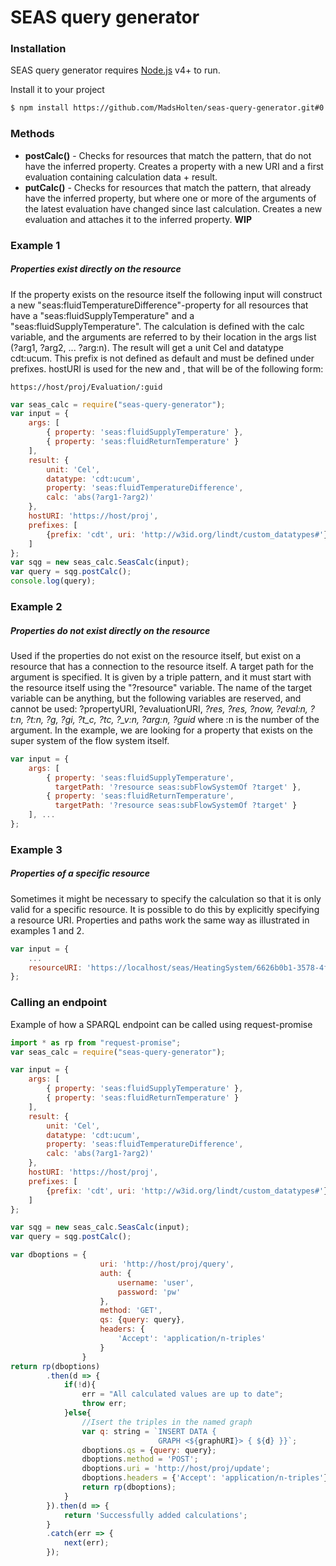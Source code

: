 # SEAS query generator

### Installation

SEAS query generator requires [Node.js](https://nodejs.org/) v4+ to run.

Install it to your project

```sh
$ npm install https://github.com/MadsHolten/seas-query-generator.git#0.1.0
```

### Methods
* **postCalc()** - Checks for resources that match the pattern, that do not have the inferred property. Creates a property with a new URI and a first evaluation containing calculation data + result.
* **putCalc()** - Checks for resources that match the pattern, that already have the inferred property, but where one or more of the arguments of the latest evaluation have changed since last calculation. Creates a new evaluation and attaches it to the inferred property. **WIP**

### Example 1
##### Properties exist directly on the resource
If the property exists on the resource itself the following input will construct a new "seas:fluidTemperatureDifference"-property for all resources that have a "seas:fluidSupplyTemperature" and a "seas:fluidSupplyTemperature".
The calculation is defined with the calc variable, and the arguments are referred to by their location in the args list (?arg1, ?arg2, ... ?arg:n). The result will get a unit Cel and datatype cdt:ucum. This prefix is not defined as default and must be defined under prefixes.
hostURI is used for the new <propertyURI> and <evaluationURI>, that will be of the following form:
```
https://host/proj/Evaluation/:guid
```
```javascript
var seas_calc = require("seas-query-generator");
var input = {
    args: [
        { property: 'seas:fluidSupplyTemperature' },
        { property: 'seas:fluidReturnTemperature' }
    ],
    result: {
        unit: 'Cel',
        datatype: 'cdt:ucum',
        property: 'seas:fluidTemperatureDifference',
        calc: 'abs(?arg1-?arg2)'
    },
    hostURI: 'https://host/proj',
    prefixes: [
        {prefix: 'cdt', uri: 'http://w3id.org/lindt/custom_datatypes#'}
    ]
};
var sqg = new seas_calc.SeasCalc(input);
var query = sqg.postCalc();
console.log(query);
```

### Example 2
##### Properties do not exist directly on the resource
Used if the properties do not exist on the resource itself, but exist on a resource that has a connection to the resource itself.
A target path for the argument is specified. It is given by a triple pattern, and it must start with the resource itself using the "?resource" variable. 
The name of the target variable can be anything, but the following variables are reserved, and cannot be used:
?propertyURI, ?evaluationURI, *?_res, ?res, ?now, ?eval:n, ?t_:n, ?t:n, ?g, ?gi, ?t_c, ?tc, ?_v:n, ?arg:n, ?guid* where :n is the number of the argument.
In the example, we are looking for a property that exists on the super system of the flow system itself. 
```javascript
var input = {
    args: [
        { property: 'seas:fluidSupplyTemperature',
          targetPath: '?resource seas:subFlowSystemOf ?target' },
        { property: 'seas:fluidReturnTemperature',
          targetPath: '?resource seas:subFlowSystemOf ?target' }
    ], ...
};
```

### Example 3
##### Properties of a specific resource
Sometimes it might be necessary to specify the calculation so that it is only valid for a specific resource. It is possible to do this by explicitly specifying a resource URI.
Properties and paths work the same way as illustrated in examples 1 and 2.
```javascript
var input = {
    ...
    resourceURI: 'https://localhost/seas/HeatingSystem/6626b0b1-3578-4f1e-a6ec-91c7c59fb143', ...
};
```

### Calling an endpoint
Example of how a SPARQL endpoint can be called using request-promise
```javascript
import * as rp from "request-promise";
var seas_calc = require("seas-query-generator");

var input = {
    args: [
        { property: 'seas:fluidSupplyTemperature' },
        { property: 'seas:fluidReturnTemperature' }
    ],
    result: {
        unit: 'Cel',
        datatype: 'cdt:ucum',
        property: 'seas:fluidTemperatureDifference',
        calc: 'abs(?arg1-?arg2)'
    },
    hostURI: 'https://host/proj',
    prefixes: [
        {prefix: 'cdt', uri: 'http://w3id.org/lindt/custom_datatypes#'}
    ]
};

var sqg = new seas_calc.SeasCalc(input);
var query = sqg.postCalc();

var dboptions = {
                    uri: 'http://host/proj/query',
                    auth: {
                        username: 'user',
                        password: 'pw'
                    },
                    method: 'GET',
                    qs: {query: query},
                    headers: { 
                        'Accept': 'application/n-triples' 
                    }
                }
return rp(dboptions)
        .then(d => {
            if(!d){
                err = "All calculated values are up to date";
                throw err;
            }else{
                //Isert the triples in the named graph
                var q: string = `INSERT DATA {
                                 GRAPH <${graphURI}> { ${d} }}`;
                dboptions.qs = {query: query};
                dboptions.method = 'POST';
                dboptions.uri = 'http://host/proj/update';
                dboptions.headers = {'Accept': 'application/n-triples'};
                return rp(dboptions);
            }
        }).then(d => {
            return 'Successfully added calculations';
        }
        .catch(err => {
            next(err);
        });
```
